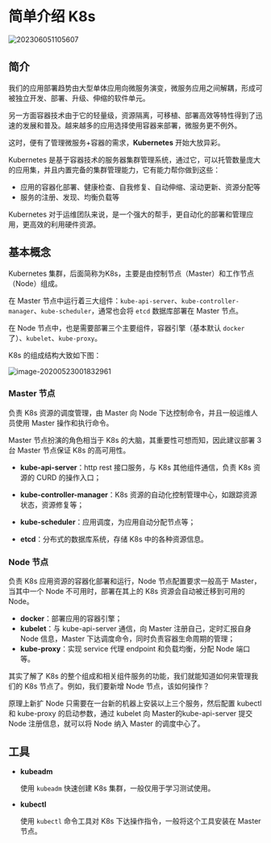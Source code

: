 # 简单介绍 K8s

![202306051105607](https://pding.oss-cn-hangzhou.aliyuncs.com/images/202306051105607.png)

## 简介

我们的应用部署趋势由大型单体应用向微服务演变，微服务应用之间解耦，形成可被独立开发、部署、升级、伸缩的软件单元。

另一方面容器技术由于它的轻量级，资源隔离，可移植、部署高效等特性得到了迅速的发展和普及。越来越多的应用选择使用容器来部署，微服务更不例外。

这时，便有了管理微服务+容器的需求，**Kubernetes** 开始大放异彩。

Kubernetes 是基于容器技术的服务器集群管理系统，通过它，可以托管数量庞大的应用集，并且内置完备的集群管理能力，它有能力帮你做到这些：

- 应用的容器化部署、健康检查、自我修复、自动伸缩、滚动更新、资源分配等
- 服务的注册、发现、均衡负载等

Kubernetes 对于运维团队来说，是一个强大的帮手，更自动化的部署和管理应用，更高效的利用硬件资源。

## 基本概念

Kubernetes 集群，后面简称为K8s，主要是由控制节点（Master）和工作节点（Node）组成。

在 Master 节点中运行着三大组件：`kube-api-server`、`kube-controller-manager`、`kube-scheduler`，通常也会将 `etcd` 数据库部署在 Master 节点。

在 Node 节点中，也是需要部署三个主要组件，容器引擎（基本默认 `docker` 了）、`kubelet`、`kube-proxy`。

K8s 的组成结构大致如下图：

![image-20200523001832961](https://pding.oss-cn-hangzhou.aliyuncs.com/images/image-20200523001832961.png)

### Master 节点

负责 K8s 资源的调度管理，由 Master 向 Node 下达控制命令，并且一般运维人员使用 Master 操作和执行命令。

Master 节点扮演的角色相当于 K8s 的大脑，其重要性可想而知，因此建议部署 3 台 Master 节点保证 K8s 的高可用性。

- **kube-api-server**：http rest 接口服务，与 K8s 其他组件通信，负责 K8s 资源的 CURD 的操作入口；

- **kube-controller-manager**：K8s 资源的自动化控制管理中心，如跟踪资源状态，资源修复等；
- **kube-scheduler**：应用调度，为应用自动分配节点等；

- **etcd**：分布式的数据库系统，存储 K8s 中的各种资源信息。

### Node 节点

负责 K8s 应用资源的容器化部署和运行，Node 节点配置要求一般高于 Master，当其中一个 Node 不可用时，部署在其上的 K8s 资源会自动被迁移到可用的 Node。

- **docker**：部署应用的容器引擎；
- **kubelet**：与 kube-api-server 通信，向 Master 注册自己，定时汇报自身 Node 信息，Master 下达调度命令，同时负责容器生命周期的管理；
- **kube-proxy**：实现 service 代理 endpoint 和负载均衡，分配 Node 端口等。

其实了解了 K8s 的整个组成和相关组件服务的功能，我们就能知道如何来管理我们的 K8s 节点了。例如，我们要新增 Node 节点，该如何操作？

原理上新扩 Node 只需要在一台新的机器上安装以上三个服务，然后配置 kubectl 和 kube-proxy 的启动参数，通过 kubelet 向 Master的kube-api-server 提交 Node 注册信息，就可以将 Node 纳入 Master 的调度中心了。

## 工具

- **kubeadm**

  使用 `kubeadm` 快速创建 K8s 集群，一般仅用于学习测试使用。

- **kubectl**

  使用 `kubectl` 命令工具对 K8s 下达操作指令，一般将这个工具安装在 Master 节点。
